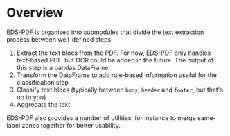# Overview

EDS-PDF is organised into submodules that divide the text extraction process between well-defined steps:

1. Extract the text blocs from the PDF. For now, EDS-PDF only handles text-based PDF, but OCR could be added in the future.
   The output of this step is a pandas DataFrame.
2. Transform the DataFrame to add rule-based information useful for the classification step
3. Classify text blocs (typically between `body`, `header` and `footer`, but that's up to you)
4. Aggregate the text

EDS-PDF also provides a number of utilities, for instance to merge same-label zones together for better usability.
